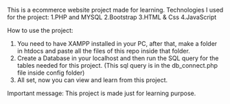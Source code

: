 This is a ecommerce website project made for learning.
Technologies I used for the project:
1.PHP and MYSQL
2.Bootstrap
3.HTML & Css
4.JavaScript

How to use the project:
1. You need to have XAMPP installed in your PC, after that, make a folder in htdocs and paste all the files of this repo inside that folder.
2. Create a Database in your localhost and then run the SQL query for the tables needed for this project. (This sql query is in the db_connect.php file inside config folder)
3. All set, now you can view and learn from this project.

Important message: 
This project is made just for learning purpose.

